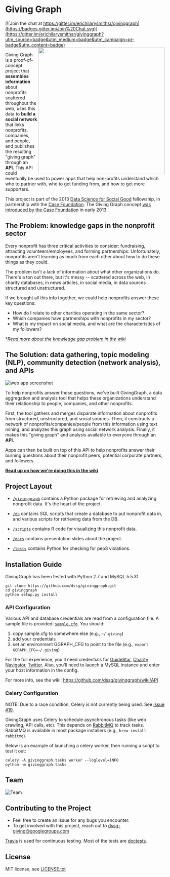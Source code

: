 Giving Graph
========

[![Join the chat at https://gitter.im/erichilarysmithsr/givinggraph](https://badges.gitter.im/Join%20Chat.svg)](https://gitter.im/erichilarysmithsr/givinggraph?utm_source=badge&utm_medium=badge&utm_campaign=pr-badge&utm_content=badge)
[<img src="http://dssg.io/img/partners/case.jpg" width="400" align="right">](http://casefoundation.org)

Giving Graph is a proof-of-concept project that **assembles information** about nonprofits scattered throughout the web, uses this data to **build a social network** that links nonprofits, companies, and people, and publishes the resulting "giving graph" through an **API.** This API could eventually be used to power apps that help non-profits understand which who to partner with, who to get funding from, and how to get more supporters.

This project is part of the 2013 [Data Science for Social Good](http://dssg.io) fellowship, in partnership with the [Case Foundation](http://casefoundation.org). The Giving Graph concept [was introduced by the Case Foundation](http://casefoundation.org/blog/how-new-type-social-graph-could-change-philanthropy) in early 2013.


## The Problem: knowledge gaps in the nonprofit sector
Every nonprofit has three critical activities to consider: fundraising, attracting volunteers/employees, and forming partnerships. Unfortunately, nonprofits aren't learning as much from each other about how to do these things as they could. 

The problem isn't a lack of information about what other organizations do. There's a ton out there, but it's messy -- scattered across the web, in charity databases, in news articles, in social media, in data sources structured and unstructured.

If we brought all this info together, we could help nonprofits answer these key questions:

- How do I relate to other charities operating in the same sector?
- Which companies have partnerships with nonprofits in my sector?
- What is my impact on social media, and what are the characteristics of my followers?

**[Read more about the knowledge gap problem in the wiki](http://github.com/dssg/givinggraph/wiki/Problem)*

## The Solution: data gathering, topic modeling (NLP), community detection (network analysis), and APIs

![web app screenshot](https://raw.github.com/dssg/dssg.github.io/master/img/posts/givinggraph-screenshot.png)

To help nonprofits answer these questions, we've built GivingGraph, a data aggregation and analysis tool that helps these organizations understand their relationship to people, companies, and other nonprofits.

First, the tool gathers and merges disparate information about nonprofits from structured, unstructured, and social sources. Then, it constructs a network of nonprofits/companies/people from this information using text mining, and analyzes this graph using social network analysis. Finally, it makes this "giving graph" and analysis available to everyone through an **API**. 

Apps can then be built on top of this API to help nonprofits answer their burning questions about their nonprofit peers, potential corporate partners, and followers. 

**[Read up on how we're doing this in the wiki](http://github.com/dssg/givinggraph/wiki/Methodology)**

## Project Layout
* [`/givinggraph`](givinggraph) contains a Python package for retrieving and analyzing nonprofit data. It's the heart of the project.
* [`/db`](db) contains SQL scripts that create a database to put nonprofit data in, and various scripts for retrieving data from the DB.
* [`/scripts`](scripts) contains R code for visualizing this nonprofit data.

* [`/docs`](docs) contains presentation slides about the project.
* [`/tests`](tests) contains Python for checking for pep8 violations.

## Installation Guide
GivingGraph has been tested with Python 2.7 and MySQL 5.5.31.

    git clone https://github.com/dssg/givinggraph.git
    cd givinggraph
    python setup.py install

### API Configuration
Various API and database credentials are read from a configuration file. A sample file is provided: [`sample.cfg`](https://github.com/dssg/givinggraph/blob/master/sample.cfg). You should:

1. copy sample.cfg to somewhere else (e.g., `~/.giving`)
2. add your credentials
3. set an environment GGRAPH_CFG to point to the file (e.g., `export GGRAPH_CFG=~/.giving`)

For the full experience, you'll need credentials for [GuideStar](http://www.guidestar.org/), [Charity Navigator](http://www.charitynavigator.org/), [Twitter](http://twitter.com). Also, you'll need to launch a MySQL instance and enter your host information in the config.

For more info, see the wiki: https://github.com/dssg/givinggraph/wiki/API

### Celery Configuration

NOTE: Due to a race condition, Celery is not currently being used. See [issue #19](https://github.com/dssg/givinggraph/issues/19).

GivingGraph uses Celery to schedule asynchronous tasks (like web crawling, API
calls, etc). This depends on [RabbitMQ](http://www.rabbitmq.com/) to track
tasks. RabbitMQ is available in most package installers (e.g., `brew install
rabbitmq`).

Below is an example of launching a celery worker, then running a script to test it out:

```
celery -A givinggraph.tasks worker --loglevel=INFO
python -m givinggraph.tasks
```


## Team
![Team](https://raw.github.com/dssg/dssg.github.io/761993c24ea2991170ef64048115cb805f5f13fb/img/people/teams/givinggraph.png)

## Contributing to the Project
- Feel free to create an issue for any bugs you encounter.
- To get involved with this project, reach out to <dssg-giving@googlegroups.com>

[Travis](https://travis-ci.org/dssg/givinggraph) is used for continuous testing. Most of the tests are [doctests](http://docs.python.org/2/library/doctest.html).

## License
MIT license, see [LICENSE.txt](LICENSE.txt)
